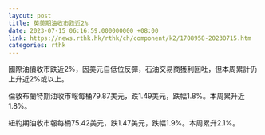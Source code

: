 ```yaml
---
layout: post
title: 英美期油收市跌近2%
date: 2023-07-15 06:16:59.000000000 +08:00
link: https://news.rthk.hk/rthk/ch/component/k2/1708958-20230715.htm
categories: rthk
---
```


國際油價收市跌近2%，因美元自低位反彈，石油交易商獲利回吐，但本周累計仍上升近2%或以上。

倫敦布蘭特期油收市報每桶79.87美元，跌1.49美元，跌幅1.8%。本周累升近1.8%。

紐約期油收市報每桶75.42美元，跌1.47美元，跌幅1.9%。本周累升2.1%。

